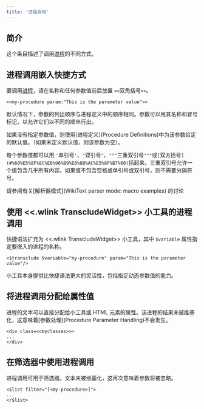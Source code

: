 ```yaml
---
title: '进程调用'
---
```


## 简介

这个条目描述了调用[进程](Procedures)的不同方式。

## 进程调用嵌入快捷方式

要调用[进程](Procedures)，请在名称和任何参数值前后放置 `<<`双角括号`>>`。

```
<<my-procedure param:"This is the parameter value">>
```

默认情况下，参数的列出顺序与进程定义中的顺序相同。参数可以用其名称和冒号标记，以允许它们以不同的顺串行出。

如果没有指定参数值，则使用[进程定义](Procedure Definitions)中为该参数给定的默认值。（如果未定义默认值，则该参数为空）。

每个参数值都可以用 `'`单引号`'`、`"`双引号`"`、`"""`三重双引号`"""`或`[`双方括号`](#%60%E5%8F%8C%E6%96%B9%E6%8B%AC%E5%8F%B7%60)`括起来。三重双引号允许一个值包含几乎所有内容。如果值不包含空格或单引号或双引号，则不需要分隔符号。

请参阅有关[解析器模式](WikiText parser mode: macro examples) 的讨论

## 使用 <<.wlink TranscludeWidget>> 小工具的进程调用

快捷语法扩充为 <<.wlink TranscludeWidget>> 小工具，其中 `$variable` 属性指定要嵌入的进程的名称。

```
<$transclude $variable="my-procedure" param="This is the parameter value"/>
```

小工具本身提供比快捷语法更大的灵活性，包括指定动态参数值的能力。

## 将进程调用分配给属性值

进程的文本可以直接分配给小工具或 HTML 元素的属性。该进程的结果未被维基化，这意味着[参数处理](Procedure Parameter Handling)不会发生。

```
<div class=<<myclasses>>>
...
</div>
```

## 在筛选器中使用进程调用

进程调用可用于筛选器。文本未被维基化，这再次意味着参数将被忽略。

```
<$list filter="[<my-procedure>]">
...
</$list>
```